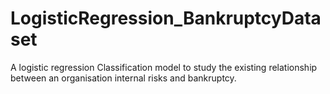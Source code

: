 # LogisticRegression_BankruptcyDataset
A logistic regression Classification model to study the existing relationship between an organisation internal risks and bankruptcy.
